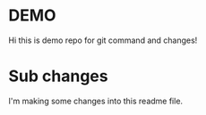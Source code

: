 # DEMO

Hi this is demo repo for git command and changes!

# Sub changes

I'm making some changes into this readme file.
